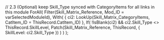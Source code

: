 // 2.3 (Optional) keep Skill_Type synced with CategoryItems for all links in this module
ForAll(
    Filter(Skill_Matrix_Reference, Mod_ID = varSelectedModuleId),
    With(
        { ci2: LookUp(Skill_Matrix_CategoryItems, CatItem_ID = ThisRecord.CatItem_ID) },
        If(
            !IsBlank(ci2) && ci2.Skill_Type <> ThisRecord.SkillLevel,
            Patch(Skill_Matrix_Reference, ThisRecord, { SkillLevel: ci2.Skill_Type })
        )
    )
);
